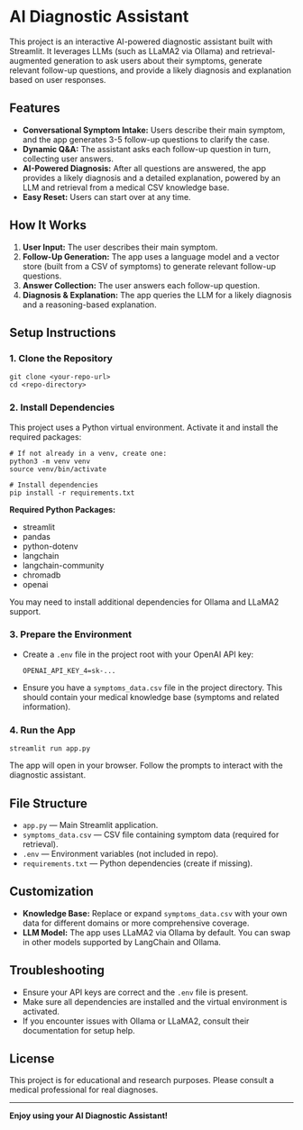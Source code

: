 # AI Diagnostic Assistant

This project is an interactive AI-powered diagnostic assistant built with Streamlit. It leverages LLMs (such as LLaMA2 via Ollama) and retrieval-augmented generation to ask users about their symptoms, generate relevant follow-up questions, and provide a likely diagnosis and explanation based on user responses.

## Features
- **Conversational Symptom Intake:** Users describe their main symptom, and the app generates 3-5 follow-up questions to clarify the case.
- **Dynamic Q&A:** The assistant asks each follow-up question in turn, collecting user answers.
- **AI-Powered Diagnosis:** After all questions are answered, the app provides a likely diagnosis and a detailed explanation, powered by an LLM and retrieval from a medical CSV knowledge base.
- **Easy Reset:** Users can start over at any time.

## How It Works
1. **User Input:** The user describes their main symptom.
2. **Follow-Up Generation:** The app uses a language model and a vector store (built from a CSV of symptoms) to generate relevant follow-up questions.
3. **Answer Collection:** The user answers each follow-up question.
4. **Diagnosis & Explanation:** The app queries the LLM for a likely diagnosis and a reasoning-based explanation.

## Setup Instructions

### 1. Clone the Repository
```
git clone <your-repo-url>
cd <repo-directory>
```

### 2. Install Dependencies
This project uses a Python virtual environment. Activate it and install the required packages:

```
# If not already in a venv, create one:
python3 -m venv venv
source venv/bin/activate

# Install dependencies
pip install -r requirements.txt
```

**Required Python Packages:**
- streamlit
- pandas
- python-dotenv
- langchain
- langchain-community
- chromadb
- openai

You may need to install additional dependencies for Ollama and LLaMA2 support.

### 3. Prepare the Environment
- Create a `.env` file in the project root with your OpenAI API key:
  ```
  OPENAI_API_KEY_4=sk-...
  ```
- Ensure you have a `symptoms_data.csv` file in the project directory. This should contain your medical knowledge base (symptoms and related information).

### 4. Run the App
```
streamlit run app.py
```

The app will open in your browser. Follow the prompts to interact with the diagnostic assistant.

## File Structure
- `app.py` — Main Streamlit application.
- `symptoms_data.csv` — CSV file containing symptom data (required for retrieval).
- `.env` — Environment variables (not included in repo).
- `requirements.txt` — Python dependencies (create if missing).

## Customization
- **Knowledge Base:** Replace or expand `symptoms_data.csv` with your own data for different domains or more comprehensive coverage.
- **LLM Model:** The app uses LLaMA2 via Ollama by default. You can swap in other models supported by LangChain and Ollama.

## Troubleshooting
- Ensure your API keys are correct and the `.env` file is present.
- Make sure all dependencies are installed and the virtual environment is activated.
- If you encounter issues with Ollama or LLaMA2, consult their documentation for setup help.

## License
This project is for educational and research purposes. Please consult a medical professional for real diagnoses.

---

**Enjoy using your AI Diagnostic Assistant!** 
